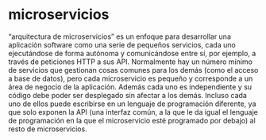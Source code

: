 # microservicios
 “arquitectura de microservicios” es un enfoque para desarrollar una aplicación software como una serie de pequeños servicios, cada uno ejecutándose de forma autónoma y comunicándose entre sí, por ejemplo, a través de peticiones HTTP a sus API. Normalmente hay un número mínimo de servicios que gestionan cosas comunes para los demás (como el acceso a base de datos), pero cada microservicio es pequeño y corresponde a un área de negocio de la aplicación. Además cada uno es independiente y su código debe poder ser desplegado sin afectar a los demás. Incluso cada uno de ellos puede escribirse en un lenguaje de programación diferente, ya que solo exponen la API (una interfaz común, a la que le da igual el lenguaje de programación en la que el microservicio esté programado por debajo) al resto de microservicios.
